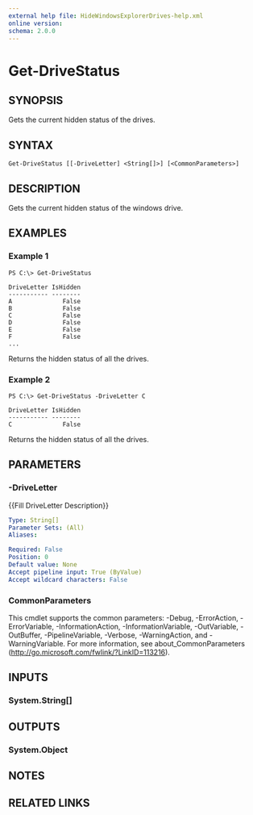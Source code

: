 ```yaml
---
external help file: HideWindowsExplorerDrives-help.xml
online version: 
schema: 2.0.0
---
```


# Get-DriveStatus

## SYNOPSIS
Gets the current hidden status of the drives.

## SYNTAX

```
Get-DriveStatus [[-DriveLetter] <String[]>] [<CommonParameters>]
```

## DESCRIPTION
Gets the current hidden status of the windows drive.

## EXAMPLES

### Example 1
```
PS C:\> Get-DriveStatus

DriveLetter IsHidden
----------- --------
A              False
B              False
C              False
D              False
E              False
F              False
...
```

Returns the hidden status of all the drives.

### Example 2
```
PS C:\> Get-DriveStatus -DriveLetter C

DriveLetter IsHidden
----------- --------
C              False
```

Returns the hidden status of all the drives.

## PARAMETERS

### -DriveLetter
{{Fill DriveLetter Description}}

```yaml
Type: String[]
Parameter Sets: (All)
Aliases: 

Required: False
Position: 0
Default value: None
Accept pipeline input: True (ByValue)
Accept wildcard characters: False
```

### CommonParameters
This cmdlet supports the common parameters: -Debug, -ErrorAction, -ErrorVariable, -InformationAction, -InformationVariable, -OutVariable, -OutBuffer, -PipelineVariable, -Verbose, -WarningAction, and -WarningVariable. For more information, see about_CommonParameters (http://go.microsoft.com/fwlink/?LinkID=113216).

## INPUTS

### System.String[]

## OUTPUTS

### System.Object

## NOTES

## RELATED LINKS

